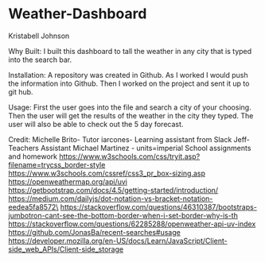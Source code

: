 # Weather-Dashboard
Kristabell Johnson

Why Built:
I built this dashboard to tall the weather in any city that is typed into the search bar.

Installation:
A repository was created in Github. As I worked I would push the information into Github.
Then I worked on the project and sent it up to git hub.

Usage:
First the user goes into the file and search a city of your choosing.
Then the user will get the results of the weather in the city they typed.
The user will also be able to check out the 5 day forecast.


Credit:
Michelle Brito- Tutor
iarcones- Learning assistant from Slack
Jeff-Teachers Assistant
Michael Martinez - units=imperial
School assignments and homework
https://www.w3schools.com/css/tryit.asp?filename=trycss_border-style
https://www.w3schools.com/cssref/css3_pr_box-sizing.asp
https://openweathermap.org/api/uvi
https://getbootstrap.com/docs/4.5/getting-started/introduction/
https://medium.com/dailyjs/dot-notation-vs-bracket-notation-eedea5fa8572\
https://stackoverflow.com/questions/46310387/bootstraps-jumbotron-cant-see-the-bottom-border-when-i-set-border-why-is-th
https://stackoverflow.com/questions/62285288/openweather-api-uv-index
https://github.com/JonasBa/recent-searches#usage
https://developer.mozilla.org/en-US/docs/Learn/JavaScript/Client-side_web_APIs/Client-side_storage